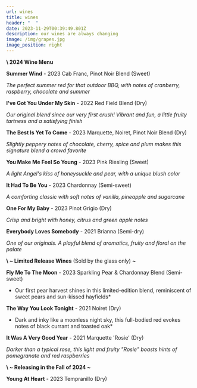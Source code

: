 ```yaml
---
url: wines
title: wines
header: "  "
date: 2023-11-29T00:39:49.801Z
description: our wines are always changing
image: /img/grapes.jpg
image_position: right
---
```

 **\    2024 Wine Menu**

**Summer Wind** - 2023 Cab Franc, Pinot Noir Blend (Sweet)

   *The perfect summer red for that outdoor BBQ, with notes of cranberry, raspberry, chocolate and summer*

**I've Got You Under My Skin** - 2022 Red Field Blend (Dry)

   *Our original blend since our very first crush! Vibrant and fun, a little fruity tartness and a satisfying finish*

**The Best Is Yet To Come** - 2023 Marquette, Noiret, Pinot Noir Blend (Dry)

   *Slightly peppery notes of chocolate, cherry, spice and plum makes this signature blend a crowd favorite*

**You Make Me Feel So Young** - 2023 Pink Riesling (Sweet)

   *A light Angel's kiss of honeysuckle and pear, with a unique blush color*

**It Had To Be You** - 2023 Chardonnay (Semi-sweet)

   *A comforting classic with soft notes of vanilla, pineapple and sugarcane*

**One For My Baby** - 2023 Pinot Grigio (Dry)

   *Crisp and bright with honey, citrus and green apple notes*

**Everybody Loves Somebody** - 2021 Brianna (Semi-dry)

   *One of our originals. A playful blend of aromatics, fruity and floral on the palate*

 **\    ~ Limited Release Wines** (Sold by the glass only) **~**

**Fly Me To The Moon** - 2023 Sparkling Pear & Chardonnay Blend (Semi-sweet)

 *  Our first pear harvest shines in this limited-edition blend, reminiscent of sweet pears and sun-kissed hayfields*

**The Way You Look Tonight** - 2021 Noiret (Dry)

 *  Dark and inky like a moonless night sky, this full-bodied red evokes notes of black currant and toasted oak*

**It Was A Very Good Year** - 2021 Marquette 'Rosie' (Dry)

   *Darker than a typical rose, this light and fruity "Rosie" boasts hints of pomegranate and red raspberries*

 **\    \~ Releasing in the Fall of 2024 \~**

**Young At Heart** - 2023 Tempranillo (Dry)